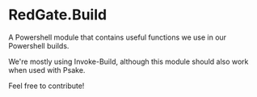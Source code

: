 RedGate.Build
==================
A Powershell module that contains useful functions we use in our Powershell builds.

We're mostly using Invoke-Build, although this module should also work when used with Psake.

Feel free to contribute!
